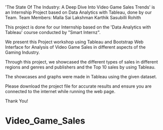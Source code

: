 'The State Of The Industry: A Deep Dive Into Video Game Sales Trends' is an Internship Project based on Data Analytics with Tableau, done by our Team.
Team Members:
Malla Sai Lakshman Karthik
Sasubilli Rohith

This project is done for our Internship based on the 'Data Analytics with Tableau' course conducted by "Smart Internz".

We present this Project workshop using Tableau and Bootstrap Web Interface for Analysis of Video Game Sales in different aspects of the Gaming Industry.

Through this project, we showcased the different types of sales in different regions and genres and publishers and the Top 10 sales by using Tableau.

The showcases and graphs were made in Tableau using the given dataset.

Please download the project file for accurate results and ensure you are connected to the internet while running the web page.

Thank You!
# Video_Game_Sales
